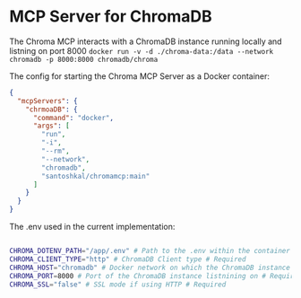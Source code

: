 # MCP Server for ChromaDB

The Chroma MCP interacts with a ChromaDB instance running locally and listning on port 8000
`docker run -v -d ./chroma-data:/data --network chromadb -p 8000:8000 chromadb/chroma`

The config for starting the Chroma MCP Server as a Docker container:

```json
{
  "mcpServers": {
    "chrmoaDB": {
      "command": "docker",
      "args": [
        "run",
        "-i",
        "--rm",
        "--network",
        "chromadb",
        "santoshkal/chromamcp:main"
      ]
    }
  }
}
```

The .env used in the current implementation:

```sh

CHROMA_DOTENV_PATH="/app/.env" # Path to the .env within the container # Optional
CHROMA_CLIENT_TYPE="http" # ChromaDB Client type # Required
CHROMA_HOST="chromadb" # Docker network on which the ChromaDB instance is running #Required
CHROMA_PORT=8000 # Port of the ChromaDB instance listnining on # Required
CHROMA_SSL="false" # SSL mode if using HTTP # Required
```

